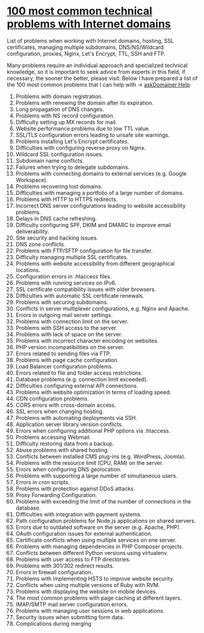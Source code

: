 # [100 most common technical problems with Internet domains](http://100.askdomainer.com)


List of problems when working with Internet domains, hosting, SSL certificates, managing multiple subdomains, DNS/NS/Wildcard configuration, proxies, Nginx, Let's Encrypt, TTL, SSH and FTP.

Many problems require an individual approach and specialized technical knowledge, so it is important to seek advice from experts in this field, if necessary, the sooner the better, please visit:
Below I have prepared a list of the 100 most common problems that I can help with -> [askDomainer Help](https://oferta.askdomainer.com/)
  
1. Problems with domain registration.
2. Problems with renewing the domain after its expiration.
3. Long propagation of DNS changes.
4. Problems with NS record configuration.
5. Difficulty setting up MX records for mail.
6. Website performance problems due to low TTL value.
7. SSL/TLS configuration errors leading to unsafe site warnings.
8. Problems installing Let's Encrypt certificates.
9. Difficulties with configuring reverse proxy on Nginx.
10. Wildcard SSL configuration issues.
11. Subdomain name conflicts.
12. Failures when trying to delegate subdomains.
13. Problems with connecting domains to external services (e.g. Google Workspace).
14. Problems recovering lost domains.
15. Difficulties with managing a portfolio of a large number of domains.
16. Problems with HTTP to HTTPS redirects.
17. Incorrect DNS server configurations leading to website accessibility problems.
18. Delays in DNS cache refreshing.
19. Difficulty configuring SPF, DKIM and DMARC to improve email deliverability.
20. Site security and hacking issues.
21. DNS zone conflicts.
22. Problems with FTP/SFTP configuration for file transfer.
23. Difficulty managing multiple SSL certificates.
24. Problems with website accessibility from different geographical locations.
25. Configuration errors in .htaccess files.
26. Problems with running services on IPv6.
27. SSL certificate compatibility issues with older browsers.
28. Difficulties with automatic SSL certificate renewals.
29. Problems with securing subdomains.
30. Conflicts in server multiplexer configurations, e.g. Nginx and Apache.
31. Errors in outgoing mail server settings.
32. Problems with connection limit on the server.
33. Problems with SSH access to the server.
34. Problems with lack of space on the server.
35. Problems with incorrect character encoding on websites.
36. PHP version incompatibilities on the server.
37. Errors related to sending files via FTP.
38. Problems with page cache configuration.
39. Load Balancer configuration problems.
40. Errors related to file and folder access restrictions.
41. Database problems (e.g. connection limit exceeded).
42. Difficulties configuring external API connections.
43. Problems with website optimization in terms of loading speed.
44. CDN configuration problems.
45. CORS errors with cross-domain access.
46. SSL errors when changing hosting.
47. Problems with automating deployments via SSH.
48. Application server library version conflicts.
49. Errors when configuring additional PHP options via .htaccess.
50. Problems accessing Webmail.
51. Difficulty restoring data from a backup.
52. Abuse problems with shared hosting.
53. Conflicts between installed CMS plug-ins (e.g. WordPress, Joomla).
54. Problems with the resource limit (CPU, RAM) on the server.
55. Errors when configuring DNS geolocation.
56. Problems with supporting a large number of simultaneous users.
57. Errors in cron scripts.
58. Problems with protection against DDoS attacks.
59. Proxy Forwarding Configuration.
60. Problems with exceeding the limit of the number of connections in the database.
61. Difficulties with integration with payment systems.
62. Path configuration problems for Node.js applications on shared servers.
63. Errors due to outdated software on the server (e.g. Apache, PHP).
64. OAuth configuration issues for external authentication.
65. Certificate conflicts when using multiple services on one server.
66. Problems with managing dependencies in PHP Composer projects.
67. Conflicts between different Python versions using virtualenv.
68. Problems with user access to FTP directories.
69. Problems with 301/302 redirect results.
70. Errors in firewall configuration.
71. Problems with implementing HSTS to improve website security.
72. Conflicts when using multiple versions of Ruby with RVM.
73. Problems with displaying the website on mobile devices.
74. The most common problems with page caching at different layers.
75. IMAP/SMTP mail server configuration errors.
76. Problems with managing user sessions in web applications.
77. Security issues when submitting form data.
78. Complications during merging
